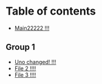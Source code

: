 # Table of contents

* [Main22222 !!!](README.md)

## Group 1

* [Uno changed! !!!](group-1/uno-changed.md)
* [File 2 !!!!](group-1/file-2.md)
* [File 3 !!!!](group-1/file-3.md)
